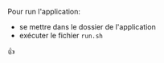Pour run l'application:

- se mettre dans le dossier de l'application
- exécuter le fichier `run.sh` 
  
👍
